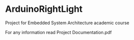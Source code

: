 # ArduinoRightLight
Project for Embedded System Architecture academic course 

For any information read Project Documentation.pdf
